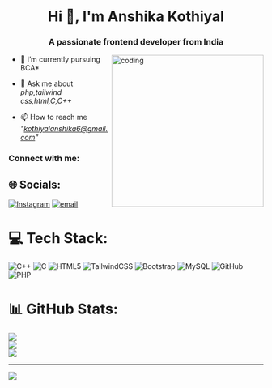 <h1 align="center">Hi 👋, I'm Anshika Kothiyal</h1>
<h3 align="center">A passionate frontend developer from India</h3>

<img width="300" align="right" alt="coding" src="https://github.com/user-attachments/assets/d3c9bd3b-c0d0-479b-abbf-14c802b1c5d0" />


- 🌱 I’m currently pursuing BCA*

- 💬 Ask me about *php,tailwind css,html,C,C++*

- 📫 How to reach me  *"kothiyalanshika6@gmail.com"*



<h3 align="left">Connect with me:</h3>

## 🌐 Socials:
[![Instagram](https://img.shields.io/badge/Instagram-%23E4405F.svg?logo=Instagram&logoColor=white)](https://instagram.com/annshika_04) [![email](https://img.shields.io/badge/Email-D14836?logo=gmail&logoColor=white)](mailto:kothiyalanshika6@gmail.com) 

# 💻 Tech Stack:
![C++](https://img.shields.io/badge/c++-%2300599C.svg?style=for-the-badge&logo=c%2B%2B&logoColor=white) ![C](https://img.shields.io/badge/c-%2300599C.svg?style=for-the-badge&logo=c&logoColor=white) ![HTML5](https://img.shields.io/badge/html5-%23E34F26.svg?style=for-the-badge&logo=html5&logoColor=white) ![TailwindCSS](https://img.shields.io/badge/tailwindcss-%2338B2AC.svg?style=for-the-badge&logo=tailwind-css&logoColor=white) ![Bootstrap](https://img.shields.io/badge/bootstrap-%238511FA.svg?style=for-the-badge&logo=bootstrap&logoColor=white) ![MySQL](https://img.shields.io/badge/mysql-4479A1.svg?style=for-the-badge&logo=mysql&logoColor=white) ![GitHub](https://img.shields.io/badge/github-%23121011.svg?style=for-the-badge&logo=github&logoColor=white) ![PHP](https://img.shields.io/badge/php-%23777BB4.svg?style=for-the-badge&logo=php&logoColor=white)
# 📊 GitHub Stats:
![](https://github-readme-stats.vercel.app/api?username=kothiyalanshika6&theme=vue-dark&hide_border=false&include_all_commits=true&count_private=true)<br/>
![](https://nirzak-streak-stats.vercel.app/?user=kothiyalanshika6&theme=vue-dark&hide_border=false)<br/>
![](https://github-readme-stats.vercel.app/api/top-langs/?username=kothiyalanshika6&theme=vue-dark&hide_border=false&include_all_commits=true&count_private=true&layout=compact)

---
[![](https://visitcount.itsvg.in/api?id=kothiyalanshika6&icon=0&color=0)](https://visitcount.itsvg.in)

<!-- Proudly created with GPRM ( https://gprm.itsvg.in ) -->
